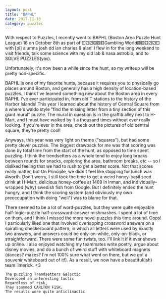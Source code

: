 ```yaml
---
layout: post
title: "BAPHL"
date: 2017-11-10
category: puzzles
---
```


With respect to Puzzles, I recently went to BAPHL (Boston Area Puzzle Hunt League) 16 on October 8th as part of ⚀⚁⚂⚃⚄⚅Gambling World⚅⚄⚃⚂⚁⚀ with [pi] alumns josh dd ian charles & alan! I flew in for the long weekend to visit friends, talk some science with my old lab & nasa astrobio, and to SOLVE PUZZLES(yas).  

Unfortunately, it's now been a while since the hunt, so my writeup will be pretty non-specific.

BAPHL is one of my favorite hunts, because it requires you to physically go places around Boston, and generally has a high density of location-based puzzles. I think I've learned something new about the Boston area in every BAPHL I've ever participated in, from old T stations to the history of the Harbor Islands! This year I learned about the history of Central Square from a where's waldo style "find the missing letter from a tiny section of this giant mural" puzzle. The mural in question is in the graffiti alley next to H-Mart, and I must have walked by it a thousand times without ever really looking. If you're ever in the area, check out the pictures of old central square, they're pretty cool! 

Anyways, this year was very light on theme ("squares"), but had some pretty clever puzzles. The biggest drawback for me was that scoring was done by total time from the start of the hunt, as opposed to time spent puzzling. I think the trendsetters as a whole tend to enjoy long breaks between rounds for snacks, exploring the area, bathroom breaks, etc -- so I disliked feeling that we had to rush to get a better score. Not that scores really matter, but On Principle, we didn't feel like stopping for lunch was #worth. Don't worry, I still took the time to get a weird honey-basil seed drink at H-Mart, delicious honey-coffee at 1469 in Inman, and individually-wrapped (why) swedish fish from Google. But I definitely ended the hunt hungry, and I think the scoring system (and obviously my own preoccupation with doing "well") was to blame for that.

There seemed to be a lot of word-puzzles, but they were quite enjoyable half-logic-puzzle half-crossword-answer mishmashes. I spent a lot of time on them, and I think I missed the more novel puzzles this time around. Oops! I particularly liked one that involved overlapping crossword answers on a spiralling checkerboard pattern, in which all letters were used by exactly two answers, and answers could be only-on-white, only-on-black, or straightforward. There were some fun twists, too. I'll link it if it ever shows up online. I also enjoyed watching my teammates write poetry, argue about disney movies, and do a bunch of weird stuff with whiteboard magnets (dances? mazes? I'm not 100% sure what went on there, but we got a souvenir whiteboard out of it!). As a result, we now have a beautiful(ish) team limerick. 
<3

 	The puzzling Trendsetters Galactic
 	Developed an interesting tactic
 	Regardless of risk,
 	They spammed CARLTON FISK,
 	The results were quite anticlimactic




